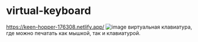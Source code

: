 # virtual-keyboard
https://keen-hopper-176308.netlify.app/
![image](https://user-images.githubusercontent.com/56519328/114322225-a0e00d80-9b27-11eb-8cc2-db25367dc283.png)
виртуальная клавиатура, где можно печатать как мышкой, так и клавиатурой.
